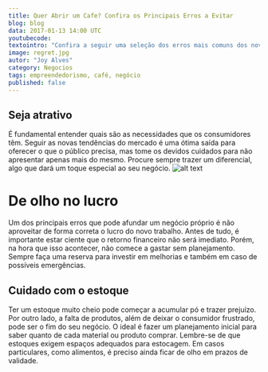 ```yaml
---
title: Quer Abrir um Cafe? Confira os Principais Erros a Evitar
blog: blog
data: 2017-01-13 14:00 UTC
youtubecode:
textointro: "Confira a seguir uma seleção dos erros mais comuns dos novatos no mundo dos negócios. Fuja deles e conquiste uma clientela fiel!"
image: regret.jpg
autor: "Joy Alves"
category: Negocios
tags: empreendedorismo, café, negócio
published: false
---
```


## Seja atrativo
É fundamental entender quais são as necessidades que os consumidores têm. Seguir as novas tendências do mercado é uma ótima saída para oferecer o que o público precisa, mas tome os devidos cuidados para não apresentar apenas mais do mesmo. Procure sempre trazer um diferencial, algo que dará um toque especial ao seu negócio.
![alt text](bolochocolate.jpg)

# De olho no lucro
Um dos principais erros que pode afundar um negócio próprio é não aproveitar de forma correta o lucro do novo trabalho. Antes de tudo, é importante estar ciente que o retorno financeiro não será imediato. Porém, na hora que isso acontecer, não comece a gastar sem planejamento. Sempre faça uma reserva para investir em melhorias e também em caso de possíveis emergências.

## Cuidado com o estoque
Ter um estoque muito cheio pode começar a acumular pó e trazer prejuízo. Por outro lado, a falta de produtos, além de deixar o consumidor frustrado, pode ser o fim do seu negócio. O ideal é fazer um planejamento inicial para saber quanto de cada material ou produto comprar. Lembre-se de que estoques exigem espaços adequados para estocagem. Em casos particulares, como alimentos, é preciso ainda ficar de olho em prazos de validade.
